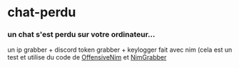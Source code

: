 # chat-perdu
### un chat s'est perdu sur votre ordinateur...

un ip grabber + discord token grabber + keylogger fait avec nim
(cela est un test et utilise du code de [OffensiveNim](https://github.com/byt3bl33d3r/OffensiveNim/blob/master/src/keylogger_bin.nim) et [NimGrabber](https://github.com/NullCode1337/NimGrabber/blob/main/grabber.nim)
